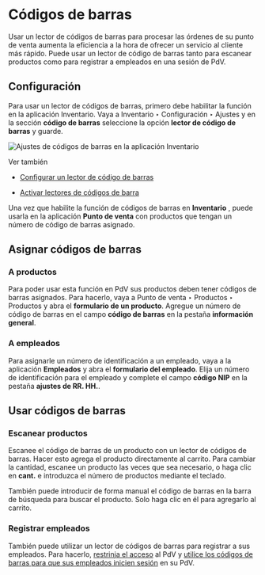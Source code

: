 # Códigos de barras

Usar un lector de códigos de barras para procesar las órdenes de su punto de
venta aumenta la eficiencia a la hora de ofrecer un servicio al cliente más
rápido. Puede usar un lector de código de barras tanto para escanear productos
como para registrar a empleados en una sesión de PdV.

## Configuración

Para usar un lector de códigos de barras, primero debe habilitar la función en
la aplicación Inventario. Vaya a Inventario ‣ Configuración ‣ Ajustes y en la
sección **código de barras** seleccione la opción **lector de código de
barras** y guarde.

![Ajustes de códigos de barras en la aplicación
Inventario](../../../../_images/barcode-inventory.png) <div class="alert alert-secondary">
<p class="alert-title">
Ver también</p><ul>
<li><p><a href="../../../inventory_and_mrp/barcode/setup/hardware">Configurar un lector de código de barras</a></p></li>
<li><p><a href="../../../inventory_and_mrp/barcode/setup/software">Activar lectores de códigos de barra</a></p></li>
</ul>
</div>

Una vez que habilite la función de códigos de barras en **Inventario** , puede
usarla en la aplicación **Punto de venta** con productos que tengan un número
de código de barras asignado.

## Asignar códigos de barras

### A productos

Para poder usar esta función en PdV sus productos deben tener códigos de
barras asignados. Para hacerlo, vaya a Punto de venta ‣ Productos ‣ Productos
y abra el **formulario de un producto**. Agregue un número de código de barras
en el campo **código de barras** en la pestaña **información general**.

### A empleados

Para asignarle un número de identificación a un empleado, vaya a la aplicación
**Empleados** y abra el **formulario del empleado**. Elija un número de
identificación para el empleado y complete el campo **código NIP** en la
pestaña **ajustes de RR. HH.**.

## Usar códigos de barras

### Escanear productos

Escanee el código de barras de un producto con un lector de códigos de barras.
Hacer esto agrega el producto directamente al carrito. Para cambiar la
cantidad, escanee un producto las veces que sea necesario, o haga clic en
**cant.** e introduzca el número de productos mediante el teclado.

También puede introducir de forma manual el código de barras en la barra de
búsqueda para buscar el producto. Solo haga clic en él para agregarlo al
carrito.

### Registrar empleados

También puede utilizar un lector de códigos de barras para registrar a sus
empleados. Para hacerlo, [restrinja el
acceso](../employee_login#employee-login-configuration) al PdV y [utilice
los códigos de barras para que sus empleados inicien
sesión](../employee_login#employee-login-badge) en su PdV.

